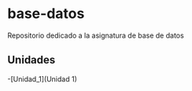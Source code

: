 # base-datos
Repositorio dedicado a la asignatura de base de datos

## Unidades
-[Unidad_1](Unidad 1)
